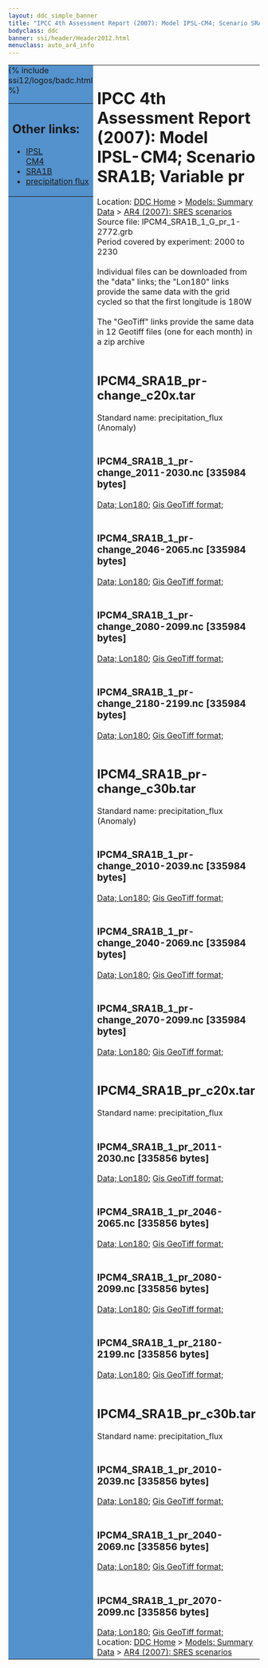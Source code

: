 ```yaml
---
layout: ddc_simple_banner
title: "IPCC 4th Assessment Report (2007): Model IPSL-CM4; Scenario SRA1B; Variable pr"
bodyclass: ddc
banner: ssi/header/Header2012.html
menuclass: auto_ar4_info
---
```



<table width="100%" border="0" cellspacing="0" cellpadding="0" style="border-collapse: collapse;">
<tr style="margin:0;padding:0;border:0;">
<td style="margin:0;padding:0;border:0;height:1pt;width:150pt;background:#5492CD;" valign="top" >

<div id="lh-col2" class="auto_ar4_info">
<table class="menumain" bgcolor="#5492CD" cellspacing="0" width="100%" border="0">
<tr><td>
<h2> Other links:</h2>
<ul>
<li><a href="/auto/ar4/model-IPSL-CM4.html">IPSL<br/>CM4</a></li>
<li><a href="/auto/ar4/scenario-SRA1B.html">SRA1B</a></li>
<li><a href="/auto/ar4/var-precipitation_flux.html">precipitation flux</a></li>
</ul>
</td></tr>
{% include ssi12/logos/badc.html %}
</table>
</div>
</td>
<td><h1>IPCC 4th Assessment Report (2007): Model IPSL-CM4; Scenario SRA1B; Variable pr</h1>

<!-- Breadcrumb1 -->
<div id="breadcrumb1" align="left">
Location: <a href="/index.html">DDC Home</a> > <a href="/sim/gcm_clim/">Models: Summary Data</a>
> <a href="/sim/gcm_clim/SRES_AR4/index.html">AR4 (2007): SRES scenarios</a>
</div>
<!-- End of Breadcrumb1 -->Source file: IPCM4_SRA1B_1_G_pr_1-2772.grb
<br/>
Period covered by experiment: 2000 to 2230<br/>
<br/>Individual files can be downloaded from the "data" links; the "Lon180" links provide the same data
         with the grid cycled so that the first longitude is 180W<br/>
<br/>The "GeoTiff" links provide the same data in 12 Geotiff files (one for each month)
          in a zip archive<br/>
<br/><h2>IPCM4_SRA1B_pr-change_c20x.tar</h2>
Standard name: precipitation_flux (Anomaly)<br>
<br/><h3>IPCM4_SRA1B_1_pr-change_2011-2030.nc [335984 bytes]</h3>
<a href="http://apps.ipcc-data.org/cgi-bin/downl/ar4_nc/pr/IPCM4_SRA1B_1_pr-change_2011-2030.nc">Data; </a><a href="http://apps.ipcc-data.org/cgi-bin/downl/ar4_nc/pr/IPCM4_SRA1B_1_pr-change_2011-2030.cyto180.nc"> Lon180</a>; <a href="/cgi-bin/downl/ar4_tif/pr/IPCM4_SRA1B_1_pr-change_2011-2030.zip">Gis GeoTiff format; </a><br/>
<br/><h3>IPCM4_SRA1B_1_pr-change_2046-2065.nc [335984 bytes]</h3>
<a href="http://apps.ipcc-data.org/cgi-bin/downl/ar4_nc/pr/IPCM4_SRA1B_1_pr-change_2046-2065.nc">Data; </a><a href="http://apps.ipcc-data.org/cgi-bin/downl/ar4_nc/pr/IPCM4_SRA1B_1_pr-change_2046-2065.cyto180.nc"> Lon180</a>; <a href="/cgi-bin/downl/ar4_tif/pr/IPCM4_SRA1B_1_pr-change_2046-2065.zip">Gis GeoTiff format; </a><br/>
<br/><h3>IPCM4_SRA1B_1_pr-change_2080-2099.nc [335984 bytes]</h3>
<a href="http://apps.ipcc-data.org/cgi-bin/downl/ar4_nc/pr/IPCM4_SRA1B_1_pr-change_2080-2099.nc">Data; </a><a href="http://apps.ipcc-data.org/cgi-bin/downl/ar4_nc/pr/IPCM4_SRA1B_1_pr-change_2080-2099.cyto180.nc"> Lon180</a>; <a href="/cgi-bin/downl/ar4_tif/pr/IPCM4_SRA1B_1_pr-change_2080-2099.zip">Gis GeoTiff format; </a><br/>
<br/><h3>IPCM4_SRA1B_1_pr-change_2180-2199.nc [335984 bytes]</h3>
<a href="http://apps.ipcc-data.org/cgi-bin/downl/ar4_nc/pr/IPCM4_SRA1B_1_pr-change_2180-2199.nc">Data; </a><a href="http://apps.ipcc-data.org/cgi-bin/downl/ar4_nc/pr/IPCM4_SRA1B_1_pr-change_2180-2199.cyto180.nc"> Lon180</a>; <a href="/cgi-bin/downl/ar4_tif/pr/IPCM4_SRA1B_1_pr-change_2180-2199.zip">Gis GeoTiff format; </a><br/>
<br/><h2>IPCM4_SRA1B_pr-change_c30b.tar</h2>
Standard name: precipitation_flux (Anomaly)<br>
<br/><h3>IPCM4_SRA1B_1_pr-change_2010-2039.nc [335984 bytes]</h3>
<a href="http://apps.ipcc-data.org/cgi-bin/downl/ar4_nc/pr/IPCM4_SRA1B_1_pr-change_2010-2039.nc">Data; </a><a href="http://apps.ipcc-data.org/cgi-bin/downl/ar4_nc/pr/IPCM4_SRA1B_1_pr-change_2010-2039.cyto180.nc"> Lon180</a>; <a href="/cgi-bin/downl/ar4_tif/pr/IPCM4_SRA1B_1_pr-change_2010-2039.zip">Gis GeoTiff format; </a><br/>
<br/><h3>IPCM4_SRA1B_1_pr-change_2040-2069.nc [335984 bytes]</h3>
<a href="http://apps.ipcc-data.org/cgi-bin/downl/ar4_nc/pr/IPCM4_SRA1B_1_pr-change_2040-2069.nc">Data; </a><a href="http://apps.ipcc-data.org/cgi-bin/downl/ar4_nc/pr/IPCM4_SRA1B_1_pr-change_2040-2069.cyto180.nc"> Lon180</a>; <a href="/cgi-bin/downl/ar4_tif/pr/IPCM4_SRA1B_1_pr-change_2040-2069.zip">Gis GeoTiff format; </a><br/>
<br/><h3>IPCM4_SRA1B_1_pr-change_2070-2099.nc [335984 bytes]</h3>
<a href="http://apps.ipcc-data.org/cgi-bin/downl/ar4_nc/pr/IPCM4_SRA1B_1_pr-change_2070-2099.nc">Data; </a><a href="http://apps.ipcc-data.org/cgi-bin/downl/ar4_nc/pr/IPCM4_SRA1B_1_pr-change_2070-2099.cyto180.nc"> Lon180</a>; <a href="/cgi-bin/downl/ar4_tif/pr/IPCM4_SRA1B_1_pr-change_2070-2099.zip">Gis GeoTiff format; </a><br/>
<br/><h2>IPCM4_SRA1B_pr_c20x.tar</h2>
Standard name: precipitation_flux<br>
<br/><h3>IPCM4_SRA1B_1_pr_2011-2030.nc [335856 bytes]</h3>
<a href="http://apps.ipcc-data.org/cgi-bin/downl/ar4_nc/pr/IPCM4_SRA1B_1_pr_2011-2030.nc">Data; </a><a href="http://apps.ipcc-data.org/cgi-bin/downl/ar4_nc/pr/IPCM4_SRA1B_1_pr_2011-2030.cyto180.nc"> Lon180</a>; <a href="/cgi-bin/downl/ar4_tif/pr/IPCM4_SRA1B_1_pr_2011-2030.zip">Gis GeoTiff format; </a><br/>
<br/><h3>IPCM4_SRA1B_1_pr_2046-2065.nc [335856 bytes]</h3>
<a href="http://apps.ipcc-data.org/cgi-bin/downl/ar4_nc/pr/IPCM4_SRA1B_1_pr_2046-2065.nc">Data; </a><a href="http://apps.ipcc-data.org/cgi-bin/downl/ar4_nc/pr/IPCM4_SRA1B_1_pr_2046-2065.cyto180.nc"> Lon180</a>; <a href="/cgi-bin/downl/ar4_tif/pr/IPCM4_SRA1B_1_pr_2046-2065.zip">Gis GeoTiff format; </a><br/>
<br/><h3>IPCM4_SRA1B_1_pr_2080-2099.nc [335856 bytes]</h3>
<a href="http://apps.ipcc-data.org/cgi-bin/downl/ar4_nc/pr/IPCM4_SRA1B_1_pr_2080-2099.nc">Data; </a><a href="http://apps.ipcc-data.org/cgi-bin/downl/ar4_nc/pr/IPCM4_SRA1B_1_pr_2080-2099.cyto180.nc"> Lon180</a>; <a href="/cgi-bin/downl/ar4_tif/pr/IPCM4_SRA1B_1_pr_2080-2099.zip">Gis GeoTiff format; </a><br/>
<br/><h3>IPCM4_SRA1B_1_pr_2180-2199.nc [335856 bytes]</h3>
<a href="http://apps.ipcc-data.org/cgi-bin/downl/ar4_nc/pr/IPCM4_SRA1B_1_pr_2180-2199.nc">Data; </a><a href="http://apps.ipcc-data.org/cgi-bin/downl/ar4_nc/pr/IPCM4_SRA1B_1_pr_2180-2199.cyto180.nc"> Lon180</a>; <a href="/cgi-bin/downl/ar4_tif/pr/IPCM4_SRA1B_1_pr_2180-2199.zip">Gis GeoTiff format; </a><br/>
<br/><h2>IPCM4_SRA1B_pr_c30b.tar</h2>
Standard name: precipitation_flux<br>
<br/><h3>IPCM4_SRA1B_1_pr_2010-2039.nc [335856 bytes]</h3>
<a href="http://apps.ipcc-data.org/cgi-bin/downl/ar4_nc/pr/IPCM4_SRA1B_1_pr_2010-2039.nc">Data; </a><a href="http://apps.ipcc-data.org/cgi-bin/downl/ar4_nc/pr/IPCM4_SRA1B_1_pr_2010-2039.cyto180.nc"> Lon180</a>; <a href="/cgi-bin/downl/ar4_tif/pr/IPCM4_SRA1B_1_pr_2010-2039.zip">Gis GeoTiff format; </a><br/>
<br/><h3>IPCM4_SRA1B_1_pr_2040-2069.nc [335856 bytes]</h3>
<a href="http://apps.ipcc-data.org/cgi-bin/downl/ar4_nc/pr/IPCM4_SRA1B_1_pr_2040-2069.nc">Data; </a><a href="http://apps.ipcc-data.org/cgi-bin/downl/ar4_nc/pr/IPCM4_SRA1B_1_pr_2040-2069.cyto180.nc"> Lon180</a>; <a href="/cgi-bin/downl/ar4_tif/pr/IPCM4_SRA1B_1_pr_2040-2069.zip">Gis GeoTiff format; </a><br/>
<br/><h3>IPCM4_SRA1B_1_pr_2070-2099.nc [335856 bytes]</h3>
<a href="http://apps.ipcc-data.org/cgi-bin/downl/ar4_nc/pr/IPCM4_SRA1B_1_pr_2070-2099.nc">Data; </a><a href="http://apps.ipcc-data.org/cgi-bin/downl/ar4_nc/pr/IPCM4_SRA1B_1_pr_2070-2099.cyto180.nc"> Lon180</a>; <a href="/cgi-bin/downl/ar4_tif/pr/IPCM4_SRA1B_1_pr_2070-2099.zip">Gis GeoTiff format; </a><br/>
<!-- Breadcrumb2 -->
<div id="breadcrumb2" align="left">
Location: <a href="/index.html">DDC Home</a> > <a href="/sim/gcm_clim/">Models: Summary Data</a>
> <a href="/sim/gcm_clim/SRES_AR4/index.html">AR4 (2007): SRES scenarios</a>
</div>
<!-- End of Breadcrumb2 --></td></tr></table>
